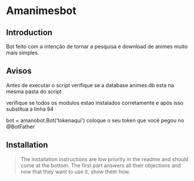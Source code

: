 # Amanimesbot

## Introduction

Bot feito com a intenção de tornar a pesquisa e download de animes muito mais simples.

## Avisos

<p>Antes de executar o script verifique se a database animes.db esta na mesma pasta do script<p>

<p> verifique se todos os modulos estao instalados corretamente e após isso substitua a linha 94<p>
<p>bot = amanobot.Bot('tokenaqui') coloque o seu token que você pegou no @BotFather

## Installation

> The installation instructions are low priority in the readme and should come at the bottom. The first part answers all their objections and now that they want to use it, show them how.
